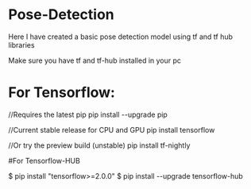 # Pose-Detection
Here I have created a basic pose detection model using tf and tf hub libraries

Make sure you have tf and tf-hub installed in your pc

# For Tensorflow:
//Requires the latest pip
pip install --upgrade pip

//Current stable release for CPU and GPU
pip install tensorflow

//Or try the preview build (unstable)
pip install tf-nightly


#For Tensorflow-HUB

$ pip install "tensorflow>=2.0.0"
$ pip install --upgrade tensorflow-hub
